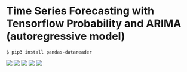 # Time Series Forecasting with Tensorflow Probability and ARIMA (autoregressive model)  

```
$ pip3 install pandas-datareader
```

<img src=https://github.com/RubensZimbres/Repo-2019/blob/master/Tensorflow/Time-Series/Pics/version.PNG>  

<img src=https://github.com/RubensZimbres/Repo-2019/blob/master/Tensorflow/Time-Series/Pics/IBOV_0.PNG>  

<img src=https://github.com/RubensZimbres/Repo-2019/blob/master/Tensorflow/Time-Series/Pics/IBOV_0.PNG>  

<img src=https://github.com/RubensZimbres/Repo-2019/blob/master/Tensorflow/pics/ARIMA.png>

<img src=https://github.com/RubensZimbres/Repo-2019/blob/master/Tensorflow/Time-Series/Sales_Forecast_2.png>
